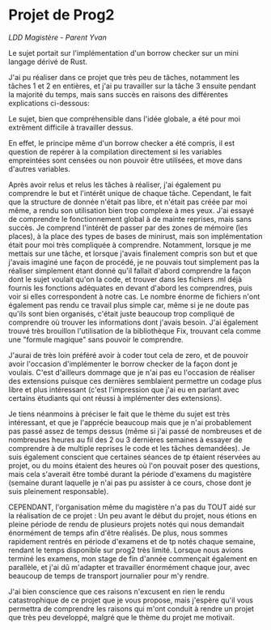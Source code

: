 
# Projet de Prog2

*LDD Magistère - Parent Yvan*

Le sujet portait sur l'implémentation d'un borrow checker sur un mini langage dérivé de Rust.

J'ai pu réaliser dans ce projet que très peu de tâches, notamment les tâches 1 et 2 en entières, et j'ai pu travailler sur la tâche 3 ensuite pendant la majorité du temps, mais sans succès en raisons des différentes explications ci-dessous:

Le sujet, bien que compréhensible dans l'idée globale, a été pour moi extrêment difficile à travailler dessus.

En effet, le principe même d'un borrow checker a été compris, il est question de repérer  à la compilation directement si les variables empreintées sont censées ou non pouvoir être utilisées, et move dans d'autres variables. 

Après avoir relus et relus les tâches à réaliser, j'ai également pu comprendre le but et l'intérêt unique de chaque tâche. Cependant, le fait que la structure de donnée n'était pas libre, et n'était pas créée par moi même, a rendu son utilisation bien trop complexe à mes yeux. J'ai essayé de comprendre le fonctionnement global à de mainte reprises, mais sans succès. Je comprend l'intérêt de passer par des zones de mémoire (les places), à la place des types de bases de minirust, mais son implémentation était pour moi très compliquée à comprendre. Notamment, lorsque je me mettais sur une tâche, et lorsque j'avais finalement compris son but et que j'avais imaginé une façon de procédé, je ne pouvais tout simplement pas la réaliser simplement étant donné qu'il fallait d'abord comprendre la façon dont le sujet voulait qu'on la code, et trouver dans les fichiers .ml déjà fournis les fonctions adéquates en devant d'abord les comprendres, puis voir si elles correspondent à notre cas. Le nombre énorme de fichiers n'ont également pas rendu ce travail plus simple car, même si je ne doute pas qu'ils sont bien organisés, c'était juste beaucoup trop compliqué de comprendre où trouver les informations dont j'avais besoin. J'ai également trouvé très brouillon l'utilisation de la bibliothèque Fix, trouvant cela comme une "formule magique" sans pouvoir le comprendre.

J'aurai de très loin préféré avoir à coder tout cela de zero, et de pouvoir avoir l'occasion d'implémenter le borrow checker de la façon dont je voulais. C'est d'ailleurs dommage que je n'ai pas eu l'occasion de réaliser des extensions puisque ces dernières semblaient permettre un codage plus libre et plus intéressant (c'est l'impression que j'ai eu en parlant avec certains étudiants qui ont réussi à implémenter des extensions).

Je tiens néanmoins à préciser le fait que le thème du sujet est très intéressant, et que je l'apprécie beaucoup mais que je n'ai probablement pas passé assez de temps dessus (même si j'ai passé de nombreuses et de nombreuses heures au fil des 2 ou 3 dernières semaines à essayer de comprendre à de multiple reprises le code et les tâches demandées).
Je suis également conscient que certaines séances de tp étaient réservées au projet, ou du moins étaient des heures où l'on pouvait poser des questions, mais cela s'averait être tombé durant la période d'examens du magistère (semaine durant laquelle je n'ai pas pu assister à ce cours, chose dont je suis pleinement responsable).

CEPENDANT, l'organisation même du magistère n'a pas du TOUT aidé sur la réalisation de ce projet : 
Un peu avant le début du projet, nous étions en pleine période de rendu de plusieurs projets notés qui nous demandait énormément de temps afin d'être réalisés. De plus, nous sommes rapidement rentrés en période d'examens et de tp notés chaque semaine, rendant le temps disponible sur prog2 très limité.
Lorsque nous avions terminé les examens, mon stage de fin d'année commençait également en parallèle, et j'ai dû m'adapter et travailler énormément chaque jour, avec beaucoup de temps de transport journalier pour m'y rendre.

J'ai bien conscience que ces raisons n'excusent en rien le rendu catastrophique de ce projet que je vous propose, mais j'espère qu'il vous permettra de comprendre les raisons qui m'ont conduit à rendre un projet que très peu developpé, malgré que le thème du projet me motivait.
